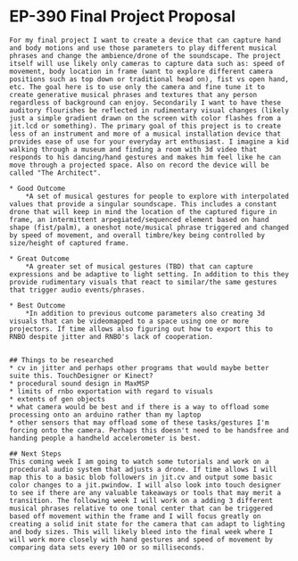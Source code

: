 # EP-390 Final Project Proposal
    For my final project I want to create a device that can capture hand and body motions and use those parameters to play different musical phrases and change the ambience/drone of the soundscape. The project itself will use likely only cameras to capture data such as: speed of movement, body location in frame (want to explore different camera positions such as top down or traditional head on), fist vs open hand, etc. The goal here is to use only the camera and fine tune it to create generative musical phrases and textures that any person regardless of background can enjoy. Secondarily I want to have these auditory flourishes be reflected in rudimentary visual changes (likely just a simple gradient drawn on the screen with color flashes from a jit.lcd or something). The primary goal of this project is to create less of an instrument and more of a musical installation device that provides ease of use for your everyday art enthusiast. I imagine a kid walking through a museum and finding a room with 3d video that responds to his dancing/hand gestures and makes him feel like he can move through a projected space. Also on record the device will be called "The Architect".

    * Good Outcome
        *A set of musical gestures for people to explore with interpolated values that provide a singular soundscape. This includes a constant drone that will keep in mind the location of the captured figure in frame, an intermittent arpegiated/sequenced element based on hand shape (fist/palm), a oneshot note/musical phrase triggered and changed by speed of movement, and overall timbre/key being controlled by size/height of captured frame.

    * Great Outcome
        *A greater set of musical gestures (TBD) that can capture expressions and be adaptive to light setting. In addition to this they provide rudimentary visuals that react to similar/the same gestures that trigger audio events/phrases. 

    * Best Outcome
        *In addition to previous outcome parameters also creating 3d visuals that can be videomapped to a space using one or more projectors. If time allows also figuring out how to export this to RNBO despite jitter and RNBO's lack of cooperation.


    ## Things to be researched
    * cv in jitter and perhaps other programs that would maybe better suite this. TouchDesigner or Kinect?
    * procedural sound design in MaxMSP
    * limits of rnbo exportation with regard to visuals
    * extents of gen objects
    * what camera would be best and if there is a way to offload some processing onto an arduino rather than my laptop
    * other sensors that may offload some of these tasks/gestures I'm forcing onto the camera. Perhaps this doesn't need to be handsfree and handing people a handheld accelerometer is best. 

    ## Next Steps
    This coming week I am going to watch some tutorials and work on a procedural audio system that adjusts a drone. If time allows I will map this to a basic blob followers in jit.cv and output some basic color changes to a jit.pwindow. I will also look into touch designer to see if there are any valuable takeaways or tools that may merit a transition. The following week I will work on a adding 3 different musical phrases relative to one tonal center that can be triggered based off movement within the frame and I will focus greatly on creating a solid init state for the camera that can adapt to lighting and body sizes. This will likely bleed into the final week where I will work more closely with hand gestures and speed of movement by comparing data sets every 100 or so milliseconds. 
